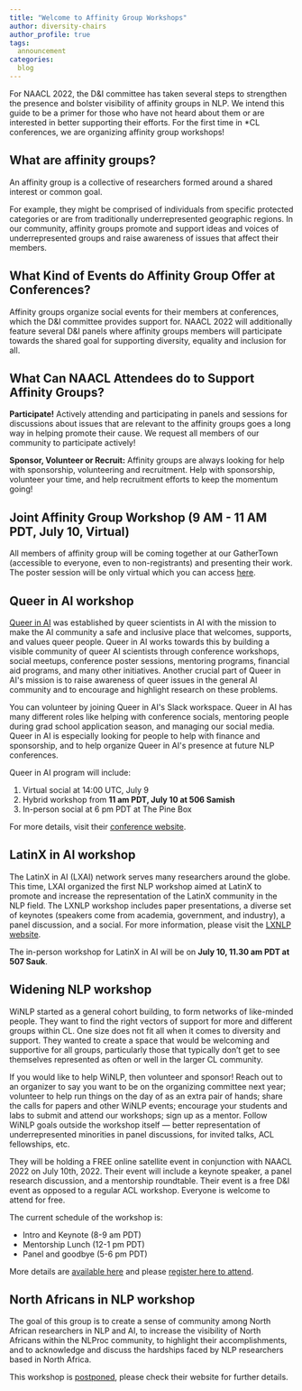 ```yaml
---
title: "Welcome to Affinity Group Workshops"
author: diversity-chairs
author_profile: true
tags:
  announcement
categories:
  blog
---
```


For NAACL 2022, the D&I committee has taken several steps to strengthen the presence and bolster visibility of affinity groups in NLP. We intend this guide to be a primer for those who have not heard about them or are interested in better supporting their efforts. For the first time in *CL conferences, we are organizing affinity group workshops!

## What are affinity groups?

An affinity group is a collective of researchers formed around a shared interest or common goal.

For example, they might be comprised of individuals from specific protected categories or are from traditionally underrepresented geographic regions. In our community, affinity groups promote and support ideas and voices of underrepresented groups and raise awareness of issues that affect their members.

## What Kind of Events do Affinity Group Offer at Conferences?

Affinity groups organize social events for their members at conferences, which the D&I committee provides support for. 
NAACL 2022 will additionally feature several D&I panels where affinity groups members will participate towards the shared goal for supporting diversity, equality and inclusion for all.

## What Can NAACL Attendees do to Support Affinity Groups?

**Participate!** Actively attending and participating in panels and sessions for discussions about issues that are relevant to the affinity groups goes a long way in helping promote their cause. We request all members of our community to participate actively!

**Sponsor, Volunteer or Recruit:** Affinity groups are always looking for help with sponsorship, volunteering and recruitment. Help with sponsorship, volunteer your time, and help recruitment efforts to keep the momentum going!

## Joint Affinity Group Workshop (9 AM - 11 AM PDT, July 10, Virtual)

All members of affinity group will be coming together at our GatherTown (accessible to everyone, even to non-registrants) and presenting their work. The poster session will be only virtual which you can access [here](https://app.gather.town/app/GPUA8FVbHRuN0ePu/Joint%20Poster%20Session).

## Queer in AI workshop

[Queer in AI](https://www.queerinai.com/) was established by queer scientists in AI with the mission to make the AI community a safe and inclusive place that welcomes, supports, and values queer people. Queer in AI works towards this by building a visible community of queer AI scientists through conference workshops, social meetups, conference poster sessions, mentoring programs, financial aid programs, and many other initiatives. Another crucial part of Queer in AI's mission is to raise awareness of queer issues in the general AI community and to encourage and highlight research on these problems.

You can volunteer by joining Queer in AI's Slack workspace. Queer in AI has many different roles like helping with conference socials, mentoring people during grad school application season, and managing our social media. Queer in AI is especially looking for people to help with finance and sponsorship, and to help organize Queer in AI's presence at future NLP conferences.

Queer in AI program will include:
1. Virtual social at 14:00 UTC, July 9
2. Hybrid workshop from **11 am PDT, July 10 at 506 Samish**
3. In-person social at 6 pm PDT at The Pine Box

For more details, visit their [conference website](https://www.queerinai.com/naacl).

## LatinX in AI workshop

The LatinX in AI (LXAI) network serves many researchers around the globe. This time, LXAI organized the first NLP workshop aimed at LatinX to promote and increase the representation of the LatinX community in the NLP field. The LXNLP workshop includes paper presentations, a diverse set of keynotes (speakers come from academia, government, and industry), a panel discussion, and a social. For more information, please visit the [LXNLP website](latinxinai.org/naacl-2022).

The in-person workshop for LatinX in AI will be on **July 10, 11.30 am PDT at 507 Sauk**.

## Widening NLP workshop

WiNLP started as a general cohort building, to form networks of like-minded people. They want to find the right vectors of support for more and different groups within CL. One size does not fit all when it comes to diversity and support. They wanted to create a space that would be welcoming and supportive for all groups, particularly those that typically don’t get to see themselves represented as often or well in the larger CL community.

If you would like to help WiNLP, then volunteer and sponsor! Reach out to an organizer to say you want to be on the organizing committee next year; volunteer to help run things on the day of as an extra pair of hands; share the calls for papers and other WiNLP events; encourage your students and labs to submit and attend our workshops; sign up as a mentor. Follow WiNLP goals outside the workshop itself — better representation of underrepresented minorities in panel discussions, for invited talks, ACL fellowships, etc.

They will be holding a FREE online satellite event in conjunction with NAACL 2022 on July 10th, 2022. Their event will include a keynote speaker, a panel research discussion, and a mentorship roundtable. Their event is a free D&I event as opposed to a regular ACL workshop. Everyone is welcome to attend for free.

The current schedule of the workshop is:

- Intro and Keynote (8-9 am PDT)
- Mentorship Lunch (12-1 pm PDT)
- Panel and goodbye (5-6 pm PDT)

More details are [available here](http://www.winlp.org/winlp-satellite-workshop-naacl-2022/) and please [register here to attend](https://www.eventbrite.com/e/widening-nlp-satellite-workshop-at-naacl-2022-tickets-345885913077).

## North Africans in NLP workshop

The goal of this group is to create a sense of community among North African researchers in NLP and AI, to increase the visibility of North Africans within the NLProc community, to highlight their accomplishments, and to acknowledge and discuss the hardships faced by NLP researchers based in North Africa.

This workshop is [postponed](https://twitter.com/NorthAfricanNLP/status/1544022859466645505), please check their website for further details.







